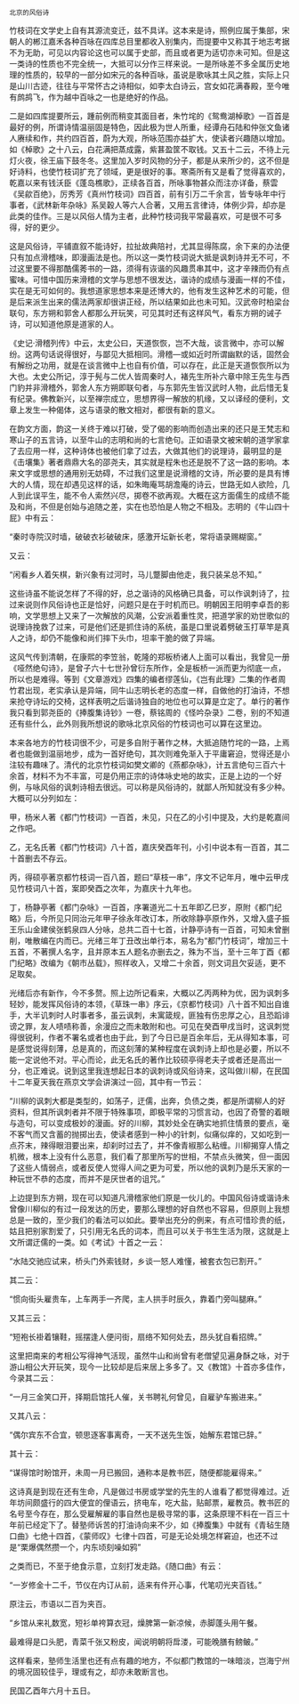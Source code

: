     北京的风俗诗 

   竹枝词在文学史上自有其源流变迁，兹不具详。这本来是诗，照例应属于集部，宋朝人的郴江嘉禾各种百咏在四库总目里都收入别集内，而提要中又称其于地志考据不为无助，可见以内容论这也可以属于史部，而且或者更为适切亦未可知。但是这一类诗的性质也不完全统一，大抵可以分作三样来说。一是所咏差不多全属历史地理的性质的，较早的一部分如宋元的各种百咏，虽说是歌咏其土风之胜，实际上只是山川古迹，往往与平常怀古之诗相似，如李太白诗云，宫女如花满春殿，至今唯有鹧鸪飞，作为越中百咏之一也是绝好的作品。

   二是如四库提要所云，踵前例而稍变其面目者，朱竹垞的《鸳鸯湖棹歌》一百首是最好的例，所谓诗情温丽固是特色，因此极为世人所重，经谭舟石陆和仲张文鱼诸人赓续和作，共约四百首，蔚为大观，所咏范围亦益扩大，使读者兴趣随以增加。如《棹歌》之十八云，白花满把蒸成露，紫葚盈筐不取钱。又五十二云，不待上元灯火夜，徐王庙下鼓冬冬。这里加入岁时风物的分子，都是从来所少的，这不但是好诗料，也使竹枝词扩充了领域，更是很好的事。寒斋所有又是看了觉得喜欢的，乾嘉以来有钱沃臣《蓬岛樵歌》，正续各百首，所咏事物甚众而注亦详备，蔡雲《吴歈百绝》，厉秀芳《真州竹枝词》四百首，前有引万二千余言，皆专咏年中行事者，《武林新年杂咏》系吴穀人等六人合著，又用五言律诗，体例少异，却亦是此类的佳作。三是以风俗人情为主者，此种竹枝词我平常最喜欢，可是很不可多得，好的更少。

   这是风俗诗，平铺直叙不能诗好，拉扯故典陪衬，尤其显得陈腐，余下来的办法便只有加点滑稽味，即漫画法是也。所以这一类竹枝词说大抵是讽刺诗并无不可，不过这里要不得那酷儒莠书的一路，须得有诙谐的风趣贯串其中，这才辛辣而仍有点蜜味。可惜中国历来滑稽的文学与思想不很发达，谐诗的成绩与漫画一样的不佳，实在是无可如何的。我想道家思想本来是还博大的，他有发生这种艺术的可能，但是后来派生出来的儒法两家却很讲正经，所以结果如此也未可知。汉武帝时柏梁台联句，东方朔和郭舍人都那么开玩笑，可见其时还有这样风气，看东方朔的诫子诗，可以知道他原是道家的人。

   《史记·滑稽列传》中云，太史公曰，天道恢恢，岂不大哉，谈言微中，亦可以解纷。这两句话说得很好，与鄙见大抵相同。滑稽—或如近时所谓幽默的话，固然会有解纷之功用，就是在谈言微中上也自有价值，可以存在，此正是天道恢恢所以为大也。太史公所记，淳于髡与二优人皆周秦时人，褚先生所补六章中除王先生与西门豹并非滑稽外，郭舍人东方朔即联句者，与东郭先生皆汉武时人物，此后惜无复有纪录。佛教新兴，以至禅宗成立，思想界得一解放的机缘，又以译经的便利，文章上发生一种偈体，这与语录的散文相对，都很有新的意义。

   在韵文方面，韵这一关终于难以打破，受了偈的影响而创造出来的还只是王梵志和寒山子的五言诗，以至牛山的志明和尚的七言绝句。正如语录文被宋朝的道学家拿了去应用一样，这种诗体也被他们拿了过去，大做其他们的说理诗，最明显的是《击壤集》著者鼎鼎大名的邵尧夫，其实就是程朱也还是脱不了这一路的影响。本来文字或思想的通用别无妨碍，不过我们这里是说滑稽的文诗，所必要的是具有博大的人情，现在却遇见这样的话，如朱晦庵骂胡澹庵的诗云，世路无如人欲险，几人到此误平生，能不令人索然兴尽，掷卷不欲再观。大概在这方面儒生的成绩不能及和尚，不但是创始与追随之差，实在也恐怕是人物之不相及。志明的《牛山四十屁》中有云：

   “秦时寺院汉时墙，破破衣衫破破床，感激开坛新长老，常将语录赐糊窗。”

   又云：

   “闲看乡人着矢棋，新兴象有过河时，马儿蹩脚由他走，我只装呆总不知。”

   这些诗虽不能说怎样了不得的好，总之谐诗的风格确已具备，可以作讽刺诗了，拉过来说则作风俗诗也正是恰好，问题只是在于时机而已。明朝因王阳明李卓吾的影响，文学思想上又来了一次解放的风潮，公安派着重性灵，把道学家的劝世歌似的说理诗挽救了过来，可是他们还是抓住诗的系统，虽是口里说着劈破玉打草竿是真人之诗，却仍不能像和尚们摔下头巾，坦率干脆的做了异端。

   这风气传到清朝，在康熙的李笠翁，乾隆的郑板桥诸人上面可以看出，我曾见一册《哑然绝句诗》，是曾子六十七世孙曾衍东所作，全是板桥一派而更为彻底一点，所以也是难得。等到《文章游戏》四集的编者缪莲仙，《岂有此理》二集的作者周竹君出现，老实承认是异端，同牛山志明长老的态度一样，自做他的打油诗，不想来抢夺诗坛的交椅，这样表明之后谐诗独自的地位也可以算是立定了。单行的著作我只看到郭尧臣的《捧腹集诗钞》一卷，蔡铭周的《怪吟杂录》二卷，别的不知道还有些什么，此外则我所想说的歌咏北京风俗的竹枝词也可以算在这里边。

   本来各地方的竹枝词很不少，可是多自附于著作之林，大抵追随竹垞的一路，上焉者也能做到温丽地步，成为一首好绝句，其次则难免渐入于平庸窘迫，觉得还是小注较有趣味了。清代的北京竹枝词如樊文卿的《燕都杂咏》，计五言绝句三百六十余首，材料不为不丰富，可是仍用正宗的诗体咏史地的故实，正是上边的一个好例，与咏风俗的讽刺诗相去很远。可以称是风俗诗的，就鄙人所知就没有多少种。大概可以分列如左：

   甲，杨米人著《都门竹枝词》一百首，未见，只在乙的小引中提及，大约是乾嘉间之作吧。

   乙，无名氏著《都门竹枝词》八十首，嘉庆癸酉年刊，小引中说本有一百首，其二十首删去不存云。

   丙，得硕亭著京都竹枝词一百八首，题曰“草枝一串”，序文不记年月，唯中云甲戌见竹枝词八十首，案即癸酉之次年，为嘉庆十九年也。

   丁，杨静亭著《都门杂咏》一百首，序署道光二十五年即乙巳岁，原附《都门纪略》后，今所见只同治元年甲子徐永年改订本，所收除静亭原作外，又增入盛子振王乐山金建侯张鹤泉四人分咏，总共二百十七首，计静亭诗有一百首，可知未曾删削，唯散编在内而已。光绪三年丁丑改出单行本，易名为“都门竹枝词”，增加三十五首，不著撰人名字，且并原本五人题名亦删去之，殊为不当，至十三年丁酉《都门纪略》改编为《朝市丛载》，照样收入，又增二十余首，则文词且欠妥适，更不足取矣。

   光绪后亦有新作，今不多赘。照上边所记看来，大概以乙丙两种为优，因为讽刺多轻妙，能发挥风俗诗的本领，《草珠一串》序云，《京都竹枝词》八十首不知出自谁手，大半讥刺时人时事者多，虽云讽刺，未寓箴规，匪独有伤忠厚之心，且恐蹈诽谤之罪，友人啧啧称善，余漫应之而未敢附和也。可见在癸酉甲戌当时，这讽刺觉得很锐利，作者不署名或者也由于此，到了今日已是百余年后，无从得知本事，可是感觉说得刻薄，总是真的，而这刻薄的某种程度在讽刺诗上却也是必要，所以不能一定说他不对。平心而论，此无名氏的著作比较硕亭得老夫子或者还是高出一分，也正难说。说到这里我连想起日本的讽刺诗或风俗诗来，这叫做川柳，在民国十二年夏天我在燕京文学会讲演过一回，其中有一节云：

   “川柳的讽刺大都是类型的，如荡子，迂儒，出奔，负债之类，都是所谓柳人的好资料，但其所讽刺者并不限于特殊事项，即极平常的习惯言动，也因了奇警的着眼与造句，可以变成极妙的漫画。好的川柳，其妙处全在确实地抓住情景的要点，毫不客气而又含蓄的抛掷出去，使读者感到一种小的针刺，似痛似痒的，又如吃到一点芥末，辣得眼泪要出来，却刹时过去了，并不像青椒那么粘缠。川柳揭穿人情之机微，根本上没有什么恶意，我们看了那里所写的世相，不禁点头微笑，但一面因了这些人情弱点，或者反使人觉得人间之更为可爱，所以他的讽刺乃是乐天家的一种玩世不恭的态度，而并不是厌世者的诅咒。”

   上边提到东方朔，现在可以知道凡滑稽家他们原是一伙儿的。中国风俗诗或谐诗未曾像川柳似的有过一段发达的历史，要那么理想的好自然也不容易，但原则上我想总是一致的，至少我们的看法可以如此。要举出充分的例来，有点可惜珍贵的纸，姑且把别家割爱了，只引用无名氏的词本，而且可以关于书生生活为限，这就是上文所谓迂儒的一类。如《考试》十首之一云：

   “水陆交驰应试来，桥头门外索钱财，乡谈一怒人难懂，被套衣包已割开。”

   其二云：

   “惯向街头雇贵车，上车两手一齐爬，主人拱手时辰久，靠着门旁叫腿麻。”

   又其三云：

   “短袍长褂着镶鞋，摇摆逢人便问街，扇络不知何处去，昂头犹自看招牌。”

   这里把南来的考相公写得神气活现，虽然牛山和尚曾有老僧望见遍身酥之咏，对于游山相公大开玩笑，现今一比较却是后来居上多多了。又《教馆》十首亦多佳作，今录其二云：

   “一月三金笑口开，择期启馆托人催，关书聘礼何曾见，自雇驴车搬进来。”

   又其八云：

   “偶尔宾东不合宜，顿思逐客事离奇，一天不送先生饭，始解东君馆已辞。”

   其十云：

   “谋得馆时盼馆开，未周一月已搬回，通称本是教书匠，随便都能雇得来。”

   这诗真是到现在还有生命，凡是做过书房或学堂的先生的人谁看了都觉得难过。近年坊间颇盛行的四大便宜的俚语云，挤电车，吃大盐，贴邮票，雇教员。教书匠的名号至今存在，那么受雇解雇的事自然也是极寻常的事，这条原理不料在一百三十年前已经定下了。替塾师诉苦的打油诗向来不少，如《捧腹集》中就有《青毡生随口曲》七绝十四首，《蒙师叹》七律十四首，可是无论处境怎样窘迫，也还不过是“栗爆偶然攒一个，内东顷刻噪如鸦”

   之类而已，不至于绝食示意，立刻打发走路。《随口曲》有云：

   “一岁修金十二千，节仪在内订从前，适来有件开心事，代笔叨光夹百钱。”

   原注云，市语以二百为夹百。

   “乡馆从来礼数宽，短衫单袴算衣冠，燥脾第一新凉候，赤脚蓬头用午餐。

   最难得是口头肥，青菜千张又粉皮，闻说明朝将戽溇，可能晚膳有鳑鲏。”

   这样看来，塾师生活里也还有点有趣的地方，不似都门教馆的一味暗淡，岂海宁州的境况固较佳乎，理或有之，却亦未敢断言也。

   民国乙酉年六月十五日。

